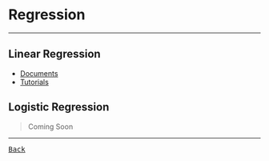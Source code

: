 # Regression

---

<h2 title="
Good:
- Simple to implement and efficient to train.
- Overfitting can be reduced by regularization.
- Performs well when the dataset is linearly separable.
Bad:
- Assumes that the data is independent which is rare in real life.
- Prone to noise and overfitting.
- Sensitive to outliers.
"> Linear Regression </h2>

- [Documents](./Linear/Documents.md)
- [Tutorials](./Linear/Tutorials.md)

<h2 title="
Good:
- Less prone to over-fitting but it can overfit in high dimensional datasets.
- Efficient when the dataset has features that are linearly separable.
- Easy to implement and efficient to train.
Bad:
- Should not be used when the number of observations are lesser than the number of features.
- Assumption of linearity which is rare in practise.
- Can only be used to predict discrete functions.
"> Logistic Regression </h2>

> Coming Soon

---

[<kbd> Back </kbd>](./../Models.md)
